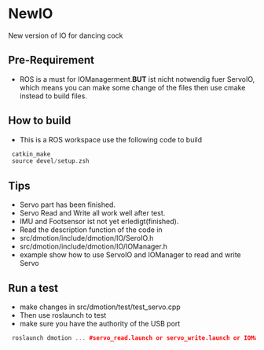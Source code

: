 # NewIO
New version of IO for dancing cock
## Pre-Requirement 
+ ROS is a must for IOManagerment.**BUT** ist nicht notwendig fuer ServoIO, which means you can make some change of the files then use cmake instead to build files.

## How to build 
+ This is a ROS workspace use the following code to build
 ``` cpp
  catkin_make
  source devel/setup.zsh
 ```
 
## Tips
+ Servo part has been finished.
+ Servo Read and Write all work well after test.
+ IMU and Footsensor ist not yet erledigt(finished).
+ Read the description function of the code in  
 + src/dmotion/include/dmotion/IO/SeroIO.h  
 + src/dmotion/include/dmotion/IO/IOManager.h
+ example show how to use ServoIO and IOManager to read and write Servo 

## Run a test
+ make changes in src/dmotion/test/test_servo.cpp
+ Then use roslaunch to test
+ make sure you have the authority of the USB port
 ``` cpp
  roslaunch dmotion ... #servo_read.launch or servo_write.launch or IOManager_read_write.launch
 ```
